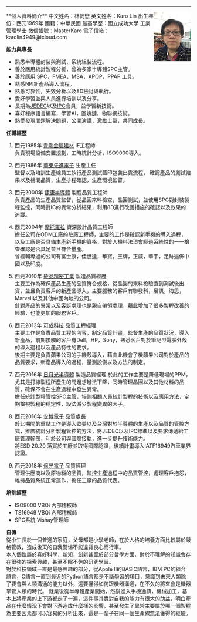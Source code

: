 ___
<img src="Pictures/IMG_2205.JPG" height="20%" width="20%" div align=right>  
**個人資料簡介**  
中文姓名：林侊懋  
英文姓名：Karo Lin  
出生年份：西元1969年  
國籍：中華民國  
最高學歷：國立成功大學 工業管理學士  
微信帳號：MasterKaro  
電子信箱：karolin4949@icloud.com  

  
**能力與專長**  

* 熟悉半導體封裝與測試，系統組裝流程。
* 善於應用統計製程分析，曾為多家半導體SPC主管。
* 善於應用 SPC，FMEA，MSA，APQP，PPAP 工具。
* 熟悉NPI新產品導入流程。
* 熟悉可靠性，失效分析以及8D檢討與執行。
* 愛好學習並與人員進行培訓以及分享。
* 長期為[JEDEC](https://www.jedec.org/ "JEDEC")以及[IPC](http://www.ipc.org/ "IPC")會員，並學習新技術。
* 喜好程序語言編寫，學習AI，區塊鏈，物聯網技術。
* 熱愛發現問題解決問題，公開演講，激勵士氣，共同成長。

**任職經歷**

1. 西元1985年 [青剛金屬建材](http://www.ckm.com.tw/) IE工程師  
負責現場設備安置規劃，工時統計分析，ISO9000導入。  

2. 西元1986年 [華東先進電子](https://www.walton.com.tw/) 生產主任  
監督以及培訓生產線員工執行產品測試蓋印包裝出貨流程，
確認產品的測試結果以及相關品質，生產排程確認，生產環境監督。

3. 西元2000年 [捷康半導體](http://www.vishay.com/company/brands/siliconix/) 製程品質工程師  
負責產品的生產品質監督，從晶圓來料檢查，晶圓測試，並使用SPC對封裝製程監控，同時對IC的異常分析結果，利用8D進行改善措施的確認以及效果的追蹤。

4. 西元2004年 [摩托羅拉](https://www.motorola.com/) 資深設計品質工程師  
擔任公司在ODM工廠的駐廠工程師，主要的工作是確認新手機的導入過程，以及工廠是否具備生產新手機的資格，對於人機料法環會經過系統性的一一檢查確認是否具足並且符合量產。  
曾經輔導過的公司有富士康，佳世達，華寶，王牌，正威，華宇，足跡遍佈中國以及印度。

5. 西元2010年 [矽品精密工業](http://www.spil.com.tw/) 製造品質經歷  
主要工作為確保產品生產的品質符合規格，從晶圓的來料檢驗直到測試後出貨，並且負責客戶的新產品導入，主要服務的客戶有聯發科，展訊，海思，Marvell以及其他中國內地的公司。  
針對產品的異常以及客訴處理也是親自帶領處理，藉此增加了很多製程改善的經驗，也能更加的服務客戶。

6. 西元2013年 [可成科技](http://www.catcher.com.tw/) 品質工程經理  
主要工作是負責品質工程的內容，制定品質計畫，監督生產的品質狀況，導入新產品，前期接觸的客戶有Dell，HP，Sony，熟悉客戶對於筆記型電腦外殼的導入過程以及產品特性的要求。  
後期主要是負責蘋果公司的手機殼導入，藉由此機會了機蘋果公司對於產品的品質要求，新產品導入的過程，量測設備以及方法的制定。

7. 西元2016年 [日月光半導體](http://www.aseglobal.com/) 製造品質經理
於此的工作主要是降低現場的PPM，尤其是打線製程所產生的問題想辦法下降，同時管理晶圓以及其他材料的品質，確保不會在生產過程中發生異常。  
擔任統計製程管控SPC主管，培訓相關人員統計製程的技術以及應用方法，定期檢視製程的穩定性，設法減少製程變異的因子。

8. 西元2016年 [安博電子](http://www.ablesz.com/) 品質處長  
於此期間的重點工作是導入歐美以及台灣對於半導體的生產以及品質的管控方式，推廣統計分析製程管控的方法，將JEDEC以及IPC標準以及要求傳遞給工廠管理幹部，利於公司與國際接軌，進一步提升技術能力。  
將ESD 20.20 落實於工廠並取得國際認證，後續計畫導入IATF16949汽車業界認證。

9. 西元2018年 [億光電子](http://www.everlight.com/) 品質經理  
管理供應商以及原物料的品質，監控生產過程中的品質管控，處理客戶抱怨，維持品質系統正常運作，擔任工廠的品質代表。

**培訓經歷**

* ISO9000 VBQi 內部稽核師
* TS16949 VBQi 內部稽核師
* SPC系統 Vishay管理師

**自傳**  
從小生長於一個普通的家庭，父母都是小學老師，在於人格的培養方面比較屬於嚴格管教，造成後天的自我警惕不能違背良心而行事。  
本人個性屬於喜好科學，新知，創新甚至於部分哲學方面，對於不理解的知識會存在很強的探索興趣，甚至不眠不休的研究學習。  
對於科技領域一直是最感興趣的部分，從Apple II的BASIC語言，IBM PC的組合語言，C語言一直到最近的Python語言都是不斷學習的項目，意識到未來人類除了要會與人類溝通的能力以外，還要懂得如何跟機器溝通，在不久的將來會是機器掌管人類的時代。
就業後從半導體產業開始，然後進入手機通訊，機械加工，基本上將產業的上下游都走了一遍，這件事其實對自我的能力有很大的助益，明白產品在什麼情況下會對下游造成什麼樣的影響，甚至發生了異常主要屬於哪一個製程為主要因素都可以容易的分析出來，這是一輩子在同一個生產線無法獲得的經驗。
